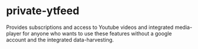 # private-ytfeed
Provides subscriptions and access to Youtube videos and integrated media-player for anyone who wants to use these features without a google account and the integrated data-harvesting.
